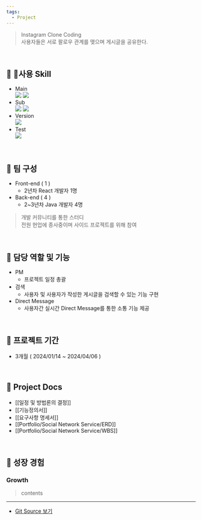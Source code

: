 ```yaml
---
tags:
  - Project
---
```

> Instagram Clone Coding<br>
> 사용자들은 서로 팔로우 관계를 맺으며 게시글을 공유한다.

<br>

## 🔧 사용 Skill
- Main<br>
	 <img src="https://img.shields.io/badge/react-61DAFB?style=for-the-badge&logo=react&logoColor=white"> <img src="https://img.shields.io/badge/springboot-6DB33F?style=for-the-badge&logo=springboot&logoColor=white">
- Sub<br>
	<img src="https://img.shields.io/badge/docker-2496ED?style=for-the-badge&logo=docker&logoColor=white"> <img src="https://img.shields.io/badge/swagger-85EA2D?style=for-the-badge&logo=swagger&logoColor=white">
- Version<br>
	<img src="https://img.shields.io/badge/git-F05032?style=for-the-badge&logo=git&logoColor=white">
- Test<br>
	<img src="https://img.shields.io/badge/junit-25A162?style=for-the-badge&logo=junit5&logoColor=white">

<br>

## 🤝 팀 구성
- Front-end ( 1 )
	- 2년차 React 개발자 1명
- Back-end ( 4 )
	- 2~3년차 Java 개발자 4명

> 개발 커뮤니티를 통한 스터디 <br>
> 전원 현업에 종사중이며 사이드 프로젝트를 위해 참여 

<br>

## 🌟 담당 역할 및 기능
- PM
	- 프로젝트 일정 총괄
- 검색
	- 사용자 및 사용자가 작성한 게시글을 검색할 수 있는 기능 구현 
- Direct Message
	- 사용자간 실시간 Direct Message를 통한 소통 기능 제공

<br>

## 📆 프로젝트 기간
- 3개월 ( 2024/01/14 ~ 2024/04/06 )

<br>

## 📃 Project Docs
- [[일정 및 방법론의 결정]]
- [[기능정의서]]
- [[요구사항 명세서]]
- [[Portfolio/Social Network Service/ERD]]
- [[Portfolio/Social Network Service/WBS]]

<br>  

## 👊 성장 경험
### **Growth**
> contents

---
- [Git Source 보기](https://github.com/Hanee-dev/SNS)